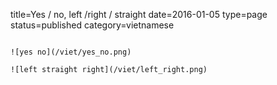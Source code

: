 title=Yes / no, left /right / straight
date=2016-01-05
type=page
status=published
category=vietnamese
~~~~~~

![yes no](/viet/yes_no.png)

![left straight right](/viet/left_right.png)
